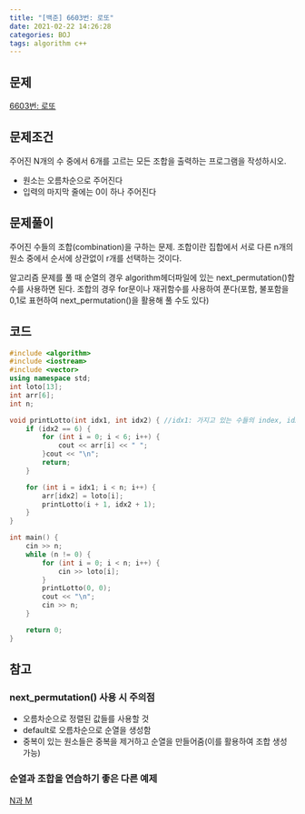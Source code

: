 ```yaml
---
title: "[백준] 6603번: 로또"
date: 2021-02-22 14:26:28
categories: BOJ
tags: algorithm c++ 
---
```

## 문제

[6603번: 로또](https://www.acmicpc.net/problem/6603)

## 문제조건

주어진 N개의 수 중에서 6개를 고르는 모든 조합을 출력하는 프로그램을 작성하시오.

- 원소는 오름차순으로 주어진다
- 입력의 마지막 줄에는 0이 하나 주어진다


## 문제풀이

주어진 수들의 조합(combination)을 구하는 문제. 조합이란 집합에서 서로 다른 n개의 원소 중에서 순서에 상관없이 r개를 선택하는 것이다.

알고리즘 문제를 풀 때 순열의 경우 algorithm헤더파일에 있는 next_permutation()함수를 사용하면 된다. 조합의 경우 for문이나 재귀함수를 사용하여 푼다(포함, 불포함을 0,1로 표현하여 next_permutation()을 활용해 풀 수도 있다)

## 코드

```cpp
#include <algorithm>
#include <iostream>
#include <vector>
using namespace std;
int loto[13];
int arr[6];
int n;

void printLotto(int idx1, int idx2) { //idx1: 가지고 있는 수들의 index, idx2: 개수 세기
	if (idx2 == 6) {
		for (int i = 0; i < 6; i++) {
			cout << arr[i] << " ";
		}cout << "\n";
		return;
	}

	for (int i = idx1; i < n; i++) {
		arr[idx2] = loto[i];
		printLotto(i + 1, idx2 + 1);
	}
}

int main() {
	cin >> n;
	while (n != 0) {
		for (int i = 0; i < n; i++) {
			cin >> loto[i];
		}
		printLotto(0, 0);
		cout << "\n";
		cin >> n;
	}

	return 0;
}
```

## 참고

### next_permutation() 사용 시 주의점

- 오름차순으로 정렬된 값들를 사용할 것
- default로 오름차순으로 순열을 생성함
- 중복이 있는 원소들은 중복을 제거하고 순열을 만들어줌(이를 활용하여 조합 생성 가능)

### 순열과 조합을 연습하기 좋은 다른 예제

[N과 M](https://www.acmicpc.net/workbook/view/2052)
